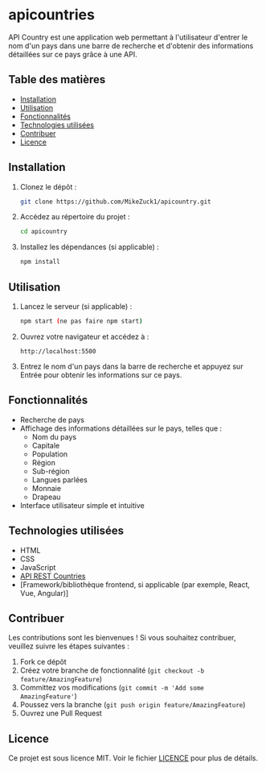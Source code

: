 # apicountries
API Country est une application web permettant à l'utilisateur d'entrer le nom d'un pays dans une barre de recherche et d'obtenir des informations détaillées sur ce pays grâce à une API.

## Table des matières

- [Installation](#installation)
- [Utilisation](#utilisation)
- [Fonctionnalités](#fonctionnalités)
- [Technologies utilisées](#technologies-utilisées)
- [Contribuer](#contribuer)
- [Licence](#licence)

## Installation

1. Clonez le dépôt :

    ```bash
    git clone https://github.com/MikeZuck1/apicountry.git
    ```

2. Accédez au répertoire du projet :

    ```bash
    cd apicountry
    ```

3. Installez les dépendances (si applicable) :

    ```bash
    npm install
    ```

## Utilisation

1. Lancez le serveur (si applicable) :

    ```bash
    npm start (ne pas faire npm start)
    ```

2. Ouvrez votre navigateur et accédez à :

    ```
    http://localhost:5500
    ```

3. Entrez le nom d'un pays dans la barre de recherche et appuyez sur Entrée pour obtenir les informations sur ce pays.

## Fonctionnalités

- Recherche de pays
- Affichage des informations détaillées sur le pays, telles que :
  - Nom du pays
  - Capitale
  - Population
  - Région
  - Sub-région
  - Langues parlées
  - Monnaie
  - Drapeau
- Interface utilisateur simple et intuitive

## Technologies utilisées

- HTML
- CSS
- JavaScript
- [API REST Countries](https://restcountries.com)
- [Framework/bibliothèque frontend, si applicable (par exemple, React, Vue, Angular)]

## Contribuer

Les contributions sont les bienvenues ! Si vous souhaitez contribuer, veuillez suivre les étapes suivantes :

1. Fork ce dépôt
2. Créez votre branche de fonctionnalité (`git checkout -b feature/AmazingFeature`)
3. Committez vos modifications (`git commit -m 'Add some AmazingFeature'`)
4. Poussez vers la branche (`git push origin feature/AmazingFeature`)
5. Ouvrez une Pull Request

## Licence

Ce projet est sous licence MIT. Voir le fichier [LICENCE](LICENSE) pour plus de détails.
